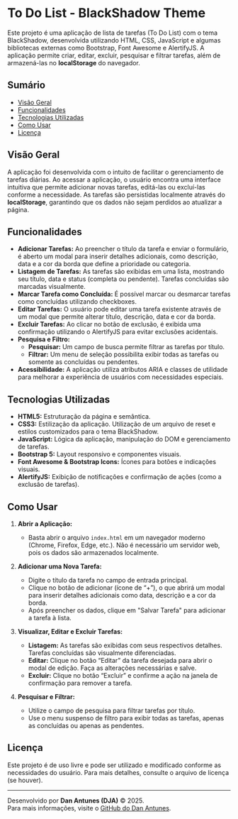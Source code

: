 # To Do List - BlackShadow Theme

Este projeto é uma aplicação de lista de tarefas (To Do List) com o tema BlackShadow, desenvolvida utilizando HTML, CSS, JavaScript e algumas bibliotecas externas como Bootstrap, Font Awesome e AlertifyJS. A aplicação permite criar, editar, excluir, pesquisar e filtrar tarefas, além de armazená-las no **localStorage** do navegador.

## Sumário

- [Visão Geral](#visão-geral)
- [Funcionalidades](#funcionalidades)
- [Tecnologias Utilizadas](#tecnologias-utilizadas)
- [Como Usar](#como-usar)
- [Licença](#licença)

## Visão Geral

A aplicação foi desenvolvida com o intuito de facilitar o gerenciamento de tarefas diárias. Ao acessar a aplicação, o usuário encontra uma interface intuitiva que permite adicionar novas tarefas, editá-las ou excluí-las conforme a necessidade. As tarefas são persistidas localmente através do **localStorage**, garantindo que os dados não sejam perdidos ao atualizar a página.

## Funcionalidades

- **Adicionar Tarefas:** Ao preencher o título da tarefa e enviar o formulário, é aberto um modal para inserir detalhes adicionais, como descrição, data e a cor da borda que define a prioridade ou categoria.
- **Listagem de Tarefas:** As tarefas são exibidas em uma lista, mostrando seu título, data e status (completa ou pendente). Tarefas concluídas são marcadas visualmente.
- **Marcar Tarefa como Concluída:** É possível marcar ou desmarcar tarefas como concluídas utilizando checkboxes.
- **Editar Tarefas:** O usuário pode editar uma tarefa existente através de um modal que permite alterar título, descrição, data e cor da borda.
- **Excluir Tarefas:** Ao clicar no botão de exclusão, é exibida uma confirmação utilizando o AlertifyJS para evitar exclusões acidentais.
- **Pesquisa e Filtro:** 
  - **Pesquisar:** Um campo de busca permite filtrar as tarefas por título.
  - **Filtrar:** Um menu de seleção possibilita exibir todas as tarefas ou somente as concluídas ou pendentes.
- **Acessibilidade:** A aplicação utiliza atributos ARIA e classes de utilidade para melhorar a experiência de usuários com necessidades especiais.

## Tecnologias Utilizadas

- **HTML5:** Estruturação da página e semântica.
- **CSS3:** Estilização da aplicação. Utilização de um arquivo de reset e estilos customizados para o tema BlackShadow.
- **JavaScript:** Lógica da aplicação, manipulação do DOM e gerenciamento de tarefas.
- **Bootstrap 5:** Layout responsivo e componentes visuais.
- **Font Awesome & Bootstrap Icons:** Ícones para botões e indicações visuais.
- **AlertifyJS:** Exibição de notificações e confirmação de ações (como a exclusão de tarefas).

## Como Usar

1. **Abrir a Aplicação:**
   - Basta abrir o arquivo `index.html` em um navegador moderno (Chrome, Firefox, Edge, etc.). Não é necessário um servidor web, pois os dados são armazenados localmente.

2. **Adicionar uma Nova Tarefa:**
   - Digite o título da tarefa no campo de entrada principal.
   - Clique no botão de adicionar (ícone de “+”), o que abrirá um modal para inserir detalhes adicionais como data, descrição e a cor da borda.
   - Após preencher os dados, clique em "Salvar Tarefa" para adicionar a tarefa à lista.

3. **Visualizar, Editar e Excluir Tarefas:**
   - **Listagem:** As tarefas são exibidas com seus respectivos detalhes. Tarefas concluídas são visualmente diferenciadas.
   - **Editar:** Clique no botão “Editar” da tarefa desejada para abrir o modal de edição. Faça as alterações necessárias e salve.
   - **Excluir:** Clique no botão “Excluir” e confirme a ação na janela de confirmação para remover a tarefa.

4. **Pesquisar e Filtrar:**
   - Utilize o campo de pesquisa para filtrar tarefas por título.
   - Use o menu suspenso de filtro para exibir todas as tarefas, apenas as concluídas ou apenas as pendentes.

## Licença

Este projeto é de uso livre e pode ser utilizado e modificado conforme as necessidades do usuário. Para mais detalhes, consulte o arquivo de licença (se houver).

---

Desenvolvido por **Dan Antunes (DJA)** © 2025.  
Para mais informações, visite o [GitHub do Dan Antunes](https://github.com/DanAntunes).